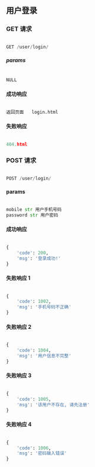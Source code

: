 ## 用户登录



### GET 请求

```python

GET /user/login/
```

##### params

```python

NULL
```

#### 成功响应

```python

返回页面   login.html
```

#### 失败响应

```python

404.html
```



### POST 请求

```python

POST /user/login/
```

#### params

```python

mobile str 用户手机号码
password str 用户密码
```

#### 成功响应

```python

{
    'code': 200, 
    'msg': '登录成功!'
}
```



#### 失败响应 1 

```python

{
    'code': 1002, 
    'msg': '手机号码不正确'
}
```



#### 失败响应 2

```python

{
    'code': 1004, 
    'msg': '用户信息不完整'
}
```



#### 失败响应 3 

```python

{
    'code': 1005, 
    'msg': '该用户不存在, 请先注册'
}
```



#### 失败响应 4

```python

{
    'code': 1006, 
    'msg': '密码输入错误'
}
```



















